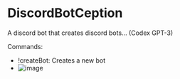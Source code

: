 # DiscordBotCeption
 A discord bot that creates discord bots... (Codex GPT-3)
 
 Commands:
  - !createBot: Creates a new bot
  - ![image](https://user-images.githubusercontent.com/36809574/152638009-4ced94ca-b9c3-480a-a477-2d0d152da5b0.png)
